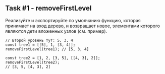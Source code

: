 ## Task #1 - removeFirstLevel

Реализуйте и экспортируйте по умолчанию функцию, которая принимает на вход дерево, и возвращает новое, элементами которого являются дети вложенных узлов (см. пример).

```
// Второй уровень тут: 5, 3, 4
const tree1 = [[5], 1, [3, 4]];
removeFirstLevel(tree1); // [5, 3, 4]
 
const tree2 = [1, 2, [3, 5], [[4, 3], 2]];
removeFirstLevel(tree2);
// [3, 5, [4, 3], 2]
```
